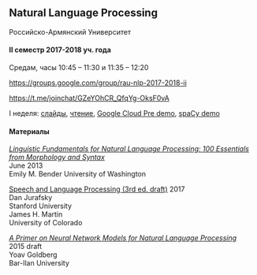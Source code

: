 
## Natural Language Processing
Российско-Армянский Университет


#### II семестр 2017-2018 уч. года

Средам, часы 10:45 – 11:30 и 11:35 – 12:20

<https://groups.google.com/group/rau-nlp-2017-2018-ii>

<https://t.me/joinchat/GZeYOhCR_QfqYg-OksF0vA>

I неделя: 
[слайды](https://docs.google.com/presentation/d/1HmLNAyfuXGqEEcEDDwXbz88StRuLv5ZgdTmWnGeolY4/edit?usp=sharing), 
[чтение](https://norvig.com/spell-correct.html), 
[Google Cloud Pre demo](https://cloud.google.com/natural-language/), 
[spaCy demo](https://demos.explosion.ai/displacy/)


#### Материалы

[*Linguistic Fundamentals for Natural Language Processing: 100 Essentials from Morphology and Syntax*](http://www.morganclaypool.com/doi/abs/10.2200/S00493ED1V01Y201303HLT020
)  
June 2013  
Emily M. Bender 
University of Washington  

[Speech and Language Processing (3rd ed. draft)](https://web.stanford.edu/~jurafsky/slp3/)
2017     
Dan Jurafsky  
Stanford University  
James H. Martin  
University of Colorado

[*A Primer on Neural Network Models for Natural Language Processing*](http://u.cs.biu.ac.il/~yogo/nnlp.pdf)  
2015 draft  
Yoav Goldberg  
Bar-Ilan University  


